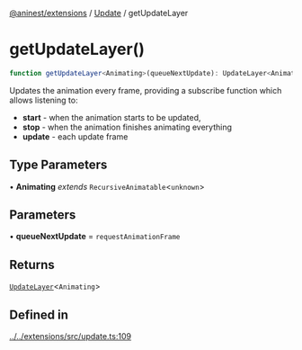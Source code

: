 [@aninest/extensions](../../index.md) / [Update](../index.md) / getUpdateLayer

# getUpdateLayer()

```ts
function getUpdateLayer<Animating>(queueNextUpdate): UpdateLayer<Animating>
```

Updates the animation every frame, providing a subscribe function which allows
listening to:
- **start** - when the animation starts to be updated,
- **stop** - when the animation finishes animating everything
- **update** - each update frame

## Type Parameters

• **Animating** *extends* `RecursiveAnimatable`\<`unknown`\>

## Parameters

• **queueNextUpdate** = `requestAnimationFrame`

## Returns

[`UpdateLayer`](../type-aliases/UpdateLayer.md)\<`Animating`\>

## Defined in

[../../extensions/src/update.ts:109](https://github.com/zphrs/aninest/blob/4def9b51a0eda7ca5b3d63922b6674c9f9434175/extensions/src/update.ts#L109)
